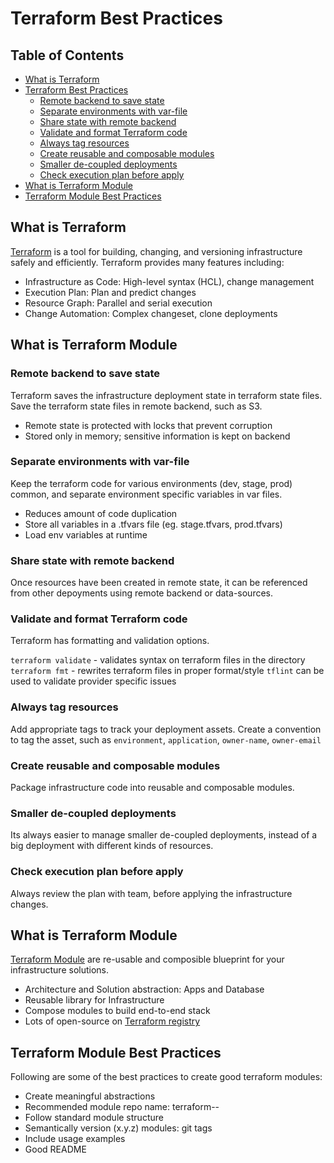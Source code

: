 # Terraform Best Practices

## Table of Contents

- [What is Terraform](#what-is-terraform)
- [Terraform Best Practices](#terraform-best-practices)
  - [Remote backend to save state](#remote-backend-to-save-state)
  - [Separate environments with var-file](#separate-environments-with-var-file)
  - [Share state with remote backend](#Share-state-with-remote-backend)
  - [Validate and format Terraform code](#validate-and-format-terraform-code)
  - [Always tag resources](#always-tag-resources)
  - [Create reusable and composable modules](#create-reusable-and-composable-modules)
  - [Smaller de-coupled deployments](#smaller-de-coupled-deployments)
  - [Check execution plan before apply](#check-execution-plan-before-apply)
- [What is Terraform Module](#what-is-terraform-module)
- [Terraform Module Best Practices](#terraform-module-best-practices)

## What is Terraform

[Terraform](https://www.terraform.io) is a tool for building, changing, and versioning infrastructure safely and efficiently. Terraform provides many features including:
* Infrastructure as Code: High-level syntax (HCL), change management 
* Execution Plan: Plan and predict changes
* Resource Graph: Parallel and serial execution
* Change Automation: Complex changeset, clone deployments

## What is Terraform Module

### Remote backend to save state
Terraform saves the infrastructure deployment state in terraform state files. Save the terraform state files in remote backend, such as S3.
* Remote state is protected with locks that prevent corruption
* Stored only in memory; sensitive information is kept on backend

### Separate environments with var-file
Keep the terraform code for various environments (dev, stage, prod) common, and separate environment specific variables in var files.
* Reduces amount of code duplication
* Store all variables in a .tfvars file (eg. stage.tfvars, prod.tfvars)
* Load env variables at runtime

### Share state with remote backend
Once resources have been created in remote state, it can be referenced from other depoyments using remote backend or data-sources.

### Validate and format Terraform code
Terraform has formatting and validation options.

`terraform validate` - validates syntax on terraform files in the directory
`terraform fmt` - rewrites terraform files in proper format/style
`tflint` can be used to validate provider specific issues

### Always tag resources
Add appropriate tags to track your deployment assets. Create a convention to tag the asset, such as 
`environment`, `application`, `owner-name`, `owner-email`

### Create reusable and composable modules
Package infrastructure code into reusable and composable modules.

### Smaller de-coupled deployments
Its always easier to manage smaller de-coupled deployments, instead of a big deployment with different kinds of resources.

### Check execution plan before apply
Always review the plan with team, before applying the infrastructure changes.

## What is Terraform Module

[Terraform Module](https://www.terraform.io/docs/modules/) are re-usable and composible blueprint for your infrastructure solutions.
* Architecture and Solution abstraction: Apps and Database
* Reusable library for Infrastructure
* Compose modules to build end-to-end stack
* Lots of open-source on [Terraform registry](https://registry.terraform.io)

## Terraform Module Best Practices
Following are some of the best practices to create good terraform modules:

* Create meaningful abstractions
* Recommended module repo name: terraform-<provider>-<name>
* Follow standard module structure
* Semantically version (x.y.z) modules: git tags
* Include usage examples
* Good README

